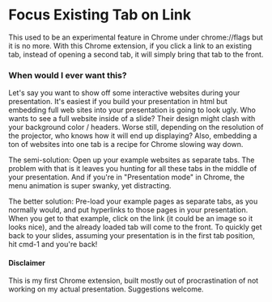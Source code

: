# Focus Existing Tab on Link

This used to be an experimental feature in Chrome under chrome://flags but it is no more. With this Chrome extension, if you click a link to an existing tab, instead of opening a second tab, it will simply bring that tab to the front.

### When would I ever want this?

Let's say you want to show off some interactive websites during your presentation. It's easiest if you build your presentation in html but embedding full web sites into your presentation is going to look ugly. Who wants to see a full website inside of a slide? Their design might clash with your background color / headers. Worse still, depending on the resolution of the projector, who knows how it will end up displaying? Also, embedding a ton of websites into one tab is a recipe for Chrome slowing way down.

The semi-solution: Open up your example websites as separate tabs. The problem with that is it leaves you hunting for all these tabs in the middle of your presentation. And if you're in "Presentation mode" in Chrome, the menu animation is super swanky, yet distracting. 

The better solution: Pre-load your example pages as separate tabs, as you normally would, and put hyperlinks to those pages in your presentation. When you get to that example, click on the link (it could be an image so it looks nice), and the already loaded tab will come to the front. To quickly get back to your slides, assuming your presentation is in the first tab position, hit cmd-1 and you're back!

#### Disclaimer

This is my first Chrome extension, built mostly out of procrastination of not working on my actual presentation. Suggestions welcome.